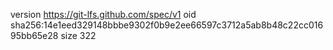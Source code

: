 version https://git-lfs.github.com/spec/v1
oid sha256:14e1eed329148bbbe9302f0b9e2ee66597c3712a5ab8b48c22cc01695bb65e28
size 322
